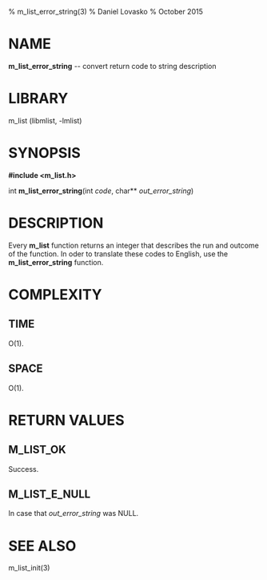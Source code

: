 % m_list_error_string(3)
% Daniel Lovasko
% October 2015

# NAME
**m_list_error_string** -- convert return code to string description

# LIBRARY
m_list (libmlist, -lmlist)

# SYNOPSIS
**#include \<m_list.h\>**

int
**m_list_error_string**(int *code*, char** *out_error_string*)

# DESCRIPTION
Every **m_list** function returns an integer that describes the run and outcome
of the function. In oder to translate these codes to English, use the
**m_list_error_string** function.

# COMPLEXITY
## TIME
O(1).

## SPACE
O(1).

# RETURN VALUES
## M_LIST_OK
Success.

## M_LIST_E_NULL
In case that *out_error_string* was NULL.

# SEE ALSO
m_list_init(3)

